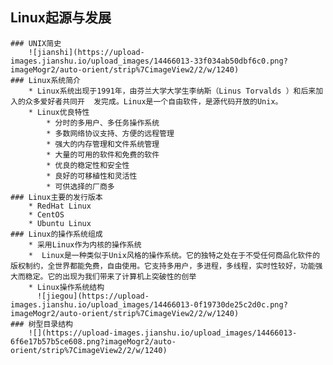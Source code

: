 ##  Linux起源与发展
    ### UNIX简史
	    ![jianshi](https://upload-images.jianshu.io/upload_images/14466013-33f034ab50dbf6c0.png?imageMogr2/auto-orient/strip%7CimageView2/2/w/1240)
	### Linux系统简介
		* Linux系统出现于1991年，由芬兰大学大学生李纳斯（Linus Torvalds ）和后来加入的众多爱好者共同开  发完成。Linux是一个自由软件，是源代码开放的Unix。
	    * Linux优良特性
			* 分时的多用户、多任务操作系统
            * 多数网络协议支持、方便的远程管理
            * 强大的内存管理和文件系统管理
            * 大量的可用的软件和免费的软件
            * 优良的稳定性和安全性
            * 良好的可移植性和灵活性
            * 可供选择的厂商多         
	### Linux主要的发行版本
	    * RedHat Linux
		* CentOS
		* Ubuntu Linux
	### Linux的操作系统组成
	    * 采用Linux作为内核的操作系统
		*  Linux是一种类似于Unix风格的操作系统。它的独特之处在于不受任何商品化软件的版权制约，全世界都能免费，自由使用。它支持多用户，多进程，多线程，实时性较好，功能强大而稳定。它的出现为我们带来了计算机上突破性的创举
	    * Linux操作系统结构
          ![jiegou](https://upload-images.jianshu.io/upload_images/14466013-0f19730de25c2d0c.png?imageMogr2/auto-orient/strip%7CimageView2/2/w/1240)
	### 树型目录结构
	    ![](https://upload-images.jianshu.io/upload_images/14466013-6f6e17b57b5ce608.png?imageMogr2/auto-orient/strip%7CimageView2/2/w/1240)